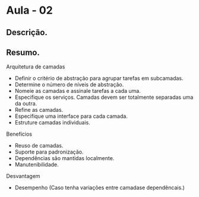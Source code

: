 
# Aula - 02

## Descrição.

## Resumo.
Arquitetura de camadas
  - Definir o critério de abstração para agrupar tarefas em subcamadas.
  - Determine o número de níveis de abstração.
  - Nomeie as camadas e assinale tarefas a cada uma.
  - Especifique os serviços. Camadas devem ser totalmente separadas uma da outra.
  - Refine as camadas.
  - Especifique uma interface para cada camada.
  - Estruture camadas individuais.

Benefícios
  - Reuso de camadas.
  - Suporte para padronização.
  - Dependências são mantidas localmente.
  - Manutenibilidade.

Desvantagem
  - Desempenho (Caso tenha variações entre camadase dependêncais.)